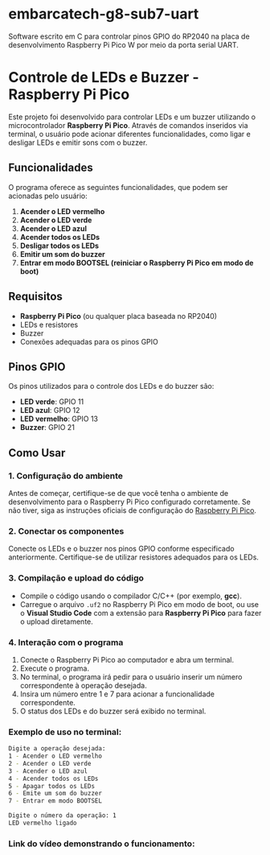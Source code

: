 # embarcatech-g8-sub7-uart
Software escrito em C para controlar pinos GPIO do RP2040 na placa de desenvolvimento Raspberry Pi Pico W por meio da porta serial UART.

# Controle de LEDs e Buzzer - Raspberry Pi Pico

Este projeto foi desenvolvido para controlar LEDs e um buzzer utilizando o microcontrolador **Raspberry Pi Pico**. Através de comandos inseridos via terminal, o usuário pode acionar diferentes funcionalidades, como ligar e desligar LEDs e emitir sons com o buzzer.

## Funcionalidades

O programa oferece as seguintes funcionalidades, que podem ser acionadas pelo usuário:

1. **Acender o LED vermelho**
2. **Acender o LED verde**
3. **Acender o LED azul**
4. **Acender todos os LEDs**
5. **Desligar todos os LEDs**
6. **Emitir um som do buzzer**
7. **Entrar em modo BOOTSEL (reiniciar o Raspberry Pi Pico em modo de boot)**

## Requisitos

- **Raspberry Pi Pico** (ou qualquer placa baseada no RP2040)
- LEDs e resistores
- Buzzer
- Conexões adequadas para os pinos GPIO

## Pinos GPIO

Os pinos utilizados para o controle dos LEDs e do buzzer são:

- **LED verde**: GPIO 11
- **LED azul**: GPIO 12
- **LED vermelho**: GPIO 13
- **Buzzer**: GPIO 21

## Como Usar

### 1. Configuração do ambiente

Antes de começar, certifique-se de que você tenha o ambiente de desenvolvimento para o Raspberry Pi Pico configurado corretamente. Se não tiver, siga as instruções oficiais de configuração do [Raspberry Pi Pico](https://www.raspberrypi.org/documentation/microcontrollers/).

### 2. Conectar os componentes

Conecte os LEDs e o buzzer nos pinos GPIO conforme especificado anteriormente. Certifique-se de utilizar resistores adequados para os LEDs.

### 3. Compilação e upload do código

- Compile o código usando o compilador C/C++ (por exemplo, **gcc**).
- Carregue o arquivo `.uf2` no Raspberry Pi Pico em modo de boot, ou use o **Visual Studio Code** com a extensão para **Raspberry Pi Pico** para fazer o upload diretamente.

### 4. Interação com o programa

1. Conecte o Raspberry Pi Pico ao computador e abra um terminal.
2. Execute o programa.
3. No terminal, o programa irá pedir para o usuário inserir um número correspondente à operação desejada.
4. Insira um número entre 1 e 7 para acionar a funcionalidade correspondente.
5. O status dos LEDs e do buzzer será exibido no terminal.

### Exemplo de uso no terminal:

```bash
Digite a operação desejada:
1 - Acender o LED vermelho
2 - Acender o LED verde
3 - Acender o LED azul
4 - Acender todos os LEDs
5 - Apagar todos os LEDs
6 - Emite um som do buzzer
7 - Entrar em modo BOOTSEL

Digite o número da operação: 1
LED vermelho ligado
```
### Link do vídeo demonstrando o funcionamento:


